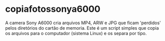 # copiafotossonya6000

A camera Sony A6000 cria arquivos MP4, ARW e JPG que ficam 'perdidos' pelos diretórios do cartão de memoria. Este é um script simples que copia os arquivos para o computador (sistema Linux) e os separa por tipo.

